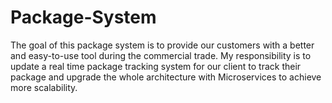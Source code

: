 # Package-System
The goal of this package system is to provide our customers with a better and easy-to-use tool during the commercial trade.
My responsibility is to update a real time package tracking system for our client to track their package and upgrade the whole architecture 
with Microservices to achieve more scalability. 
